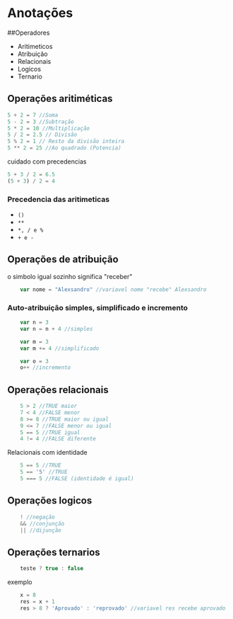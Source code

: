 # Anotações

##Operadores

* Aritimeticos
* Atribuição
* Relacionais
* Logicos
* Ternario

## Operações aritiméticas

~~~javascript
5 + 2 = 7 //Soma
5 - 2 = 3 //Subtração
5 * 2 = 10 //Multiplicação
5 / 2 = 2.5 // Divisão
5 % 2 = 1 // Resto da divisão inteira
5 ** 2 = 25 //Ao quadrado (Potencia)
~~~

cuidado com precedencias

~~~javascript
5 + 3 / 2 = 6.5
(5 + 3) / 2 = 4
~~~

### Precedencia das aritimeticas

* `()`
* `**`
* `*, / e %`
* `+ e -`

## Operações de atribuição

o simbolo igual sozinho significa "receber"

~~~javascript
    var nome = "Alexsandro" //variavel nome "recebe" Alexsandro
~~~

### Auto-atribuição simples, simplificado e incremento

~~~javascript
    var n = 3
    var n = n + 4 //simples

    var m = 3
    var m += 4 //simplificado

    var o = 3
    o++ //incremento
~~~

## Operações relacionais

~~~javascript
    5 > 2 //TRUE maior
    7 < 4 //FALSE menor
    8 >= 8 //TRUE maior ou igual
    9 <= 7 //FALSE menor ou igual
    5 == 5 //TRUE igual
    4 != 4 //FALSE diferente
~~~

 Relacionais com identidade

~~~javascript
    5 == 5 //TRUE
    5 == '5' //TRUE
    5 === 5 //FALSE (identidade é igual)
~~~

## Operações logicos

~~~javascript
    ! //negação
    && //conjunção
    || //dijunção
~~~

## Operações ternarios

~~~javascript
    teste ? true : false
~~~

exemplo

~~~javascript
    x = 8
    res = x + 1
    res > 8 ? 'Aprovado' : 'reprovado' //variavel res recebe aprovado
~~~

